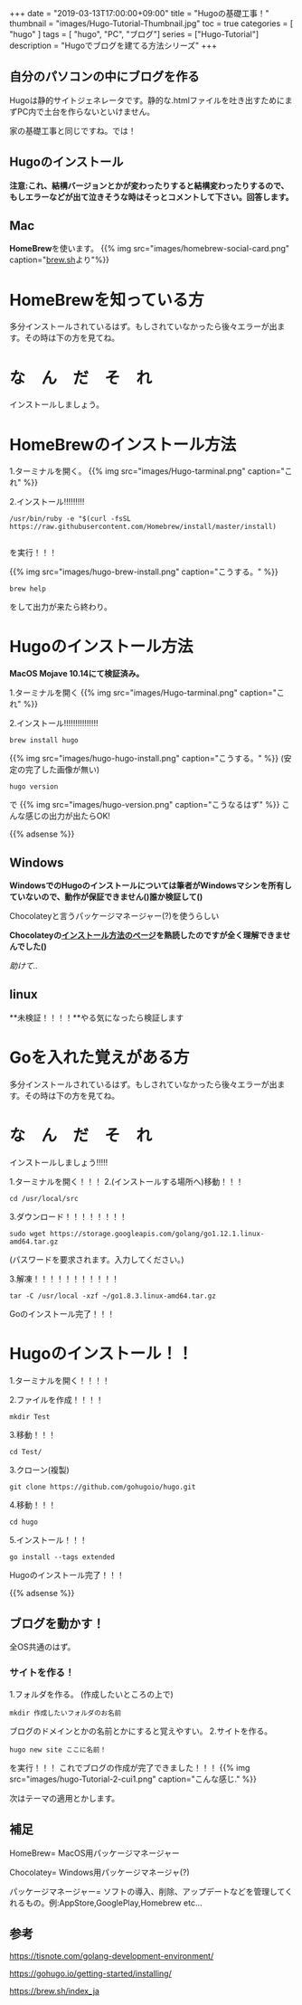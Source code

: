 +++
date = "2019-03-13T17:00:00+09:00"
title = "Hugoの基礎工事！"
thumbnail = "images/Hugo-Tutorial-Thumbnail.jpg"
toc = true 
categories = [ "hugo" ]
tags = [ "hugo", "PC", "ブログ"]
series = ["Hugo-Tutorial"]
description = "Hugoでブログを建てる方法シリーズ"
+++
## 自分のパソコンの中にブログを作る
Hugoは静的サイトジェネレータです。静的な.htmlファイルを吐き出すためにまずPC内で土台を作らないといけません。

家の基礎工事と同じですね。では！
## Hugoのインストール
**注意:これ、結構バージョンとかが変わったりすると結構変わったりするので、もしエラーなどが出て泣きそうな時はそっとコメントして下さい。回答します。** 

## Mac
 **HomeBrew**を使います。
 {{% img src="images/homebrew-social-card.png" caption="[brew.sh](https://brew.sh/)より"%}}
 
# HomeBrewを知っている方
 
多分インストールされているはず。もしされていなかったら後々エラーが出ます。その時は下の方を見てね。
# な　ん　だ　そ　れ
 
インストールしましょう。
#  HomeBrewのインストール方法

1.ターミナルを開く。
{{% img src="images/Hugo-tarminal.png" caption="これ" %}}

2.インストール!!!!!!!!!
```
/usr/bin/ruby -e "$(curl -fsSL https://raw.githubusercontent.com/Homebrew/install/master/install)
    
```
を実行！！！

{{% img src="images/hugo-brew-install.png" caption="こうする。" %}}
```
brew help
```
をして出力が来たら終わり。

# Hugoのインストール方法
**MacOS Mojave 10.14にて検証済み。**

1.ターミナルを開く
{{% img src="images/Hugo-tarminal.png" caption="これ" %}}

2.インストール!!!!!!!!!!!!!!!
```
brew install hugo
```
{{% img src="images/hugo-hugo-install.png" caption="こうする。" %}}
(安定の完了した画像が無い)

```
hugo version
```
で
{{% img src="images/hugo-version.png" caption="こうなるはず" %}}
こんな感じの出力が出たらOK!

{{% adsense %}}
## Windows
**WindowsでのHugoのインストールについては筆者がWindowsマシンを所有していないので、動作が保証できません()誰か検証して()**

Chocolateyと言うパッケージマネージャー(?)を使うらしい
    
**Chocolateyの[インストール方法のページ](https://chocolatey.org/install)を熟読したのですが全く理解できませんでした()**

*助けて..*

## linux
**未検証！！！！**やる気になったら検証します

# Goを入れた覚えがある方
多分インストールされているはず。もしされていなかったら後々エラーが出ます。その時は下の方を見てね。

# な　ん　だ　そ　れ
インストールしましょう!!!!!


1.ターミナルを開く！！！
2.(インストールする場所へ)移動！！！
```
cd /usr/local/src
```
3.ダウンロード！！！！！！！！
```
sudo wget https://storage.googleapis.com/golang/go1.12.1.linux-amd64.tar.gz
```
(パスワードを要求されます。入力してください。)

3.解凍！！！！！！！！！！！
```
tar -C /usr/local -xzf ~/go1.8.3.linux-amd64.tar.gz
```

Goのインストール完了！！！

# Hugoのインストール！！

1.ターミナルを開く！！！！

2.ファイルを作成！！！！
```
mkdir Test
```

3.移動！！！
```
cd Test/
```

3.クローン(複製)
```
git clone https://github.com/gohugoio/hugo.git
```
4.移動！！！
```
cd hugo
```
5.インストール！！！
```
go install --tags extended
```

Hugoのインストール完了！！！

{{% adsense %}}
## ブログを動かす！
全OS共通のはず。

### サイトを作る！
1.フォルダを作る。
(作成したいところの上で)
```
mkdir 作成したいフォルダのお名前
```
ブログのドメインとかの名前とかにすると覚えやすい。
2.サイトを作る。
```
hugo new site ここに名前！
```
を実行！！！
これでブログの作成が完了できました！！！
{{% img src="images/hugo-Tutorial-2-cui1.png" caption="こんな感じ." %}}

次はテーマの適用とかします。
## 補足
HomeBrew= MacOS用パッケージマネージャー

Chocolatey= Windows用パッケージマネージャ(?)

パッケージマネージャー= ソフトの導入、削除、アップデートなどを管理してくれるもの。例:AppStore,GooglePlay,Homebrew etc...

## 参考
https://tisnote.com/golang-development-environment/

https://gohugo.io/getting-started/installing/

https://brew.sh/index_ja

